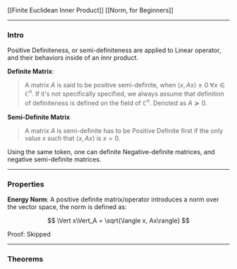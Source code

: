 [[Finite Euclidean Inner Product]]
[[Norm, for Beginners]]

---
### **Intro**

Positive Definiteness, or semi-definiteness are applied to Linear operator, and their behaviors inside of an innr product. 

**Definite Matrix**:

> A matrix $A$ is said to be positive semi-definite, when $\langle x, Ax\rangle \ge 0 \;\forall x \in \mathbb{C}^n$. If it's not specifically specified, we always assume that definition of definiteness is defined on the field of $\mathbb{C}^n$. Denoted as $A \succeq 0$. 

**Semi-Definite Matrix**

> A matrix $A$ is semi-definite has to be Positive Definite first if the only value $x$ such that $\langle x, Ax\rangle$ is $x = 0$. 

Using the same token, one can definite Negative-definite matrices, and negative semi-definite matrices. 

---
### **Properties**

**Energy Norm**: 
A positive definite matrix/operator introduces a norm over the vector space, the norm is defined as: 

$$
\Vert x\Vert_A = \sqrt{\langle x, Ax\rangle}
$$

Proof: Skipped

---
### **Theorems**




